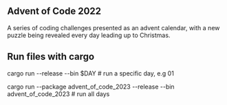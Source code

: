 ## Advent of Code 2022
A series of coding challenges presented as an advent calendar, with a new puzzle being revealed every day leading up to Christmas.


## Run files with cargo
cargo run --release --bin $DAY                                                # run a specific day, e.g 01

cargo run --package advent_of_code_2023 --release --bin advent_of_code_2023   # run all days


